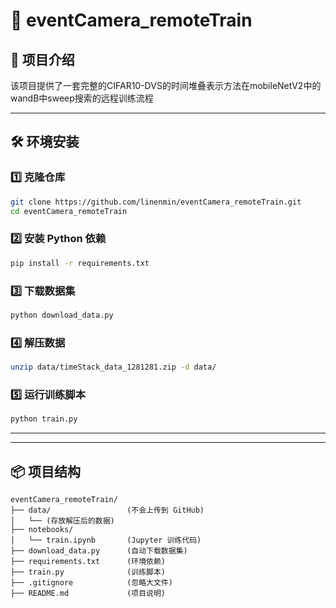 # 🚀 eventCamera_remoteTrain

## 📌 项目介绍
该项目提供了一套完整的CIFAR10-DVS的时间堆叠表示方法在mobileNetV2中的wandB中sweep搜索的远程训练流程

---

## 🛠️ 环境安装
### 1️⃣ 克隆仓库
```bash
git clone https://github.com/linenmin/eventCamera_remoteTrain.git
cd eventCamera_remoteTrain
```

### 2️⃣ 安装 Python 依赖
```bash
pip install -r requirements.txt
```

### 3️⃣ 下载数据集
```bash
python download_data.py
```

### 4️⃣ 解压数据
```bash
unzip data/timeStack_data_1281281.zip -d data/
```

### 5️⃣ 运行训练脚本
```bash
python train.py
```

---
---

## 📦 项目结构
```
eventCamera_remoteTrain/
├── data/                 (不会上传到 GitHub)
│   └── (存放解压后的数据)
├── notebooks/
│   └── train.ipynb       (Jupyter 训练代码)
├── download_data.py      (自动下载数据集)
├── requirements.txt      (环境依赖)
├── train.py              (训练脚本)
├── .gitignore            (忽略大文件)
├── README.md             (项目说明)

